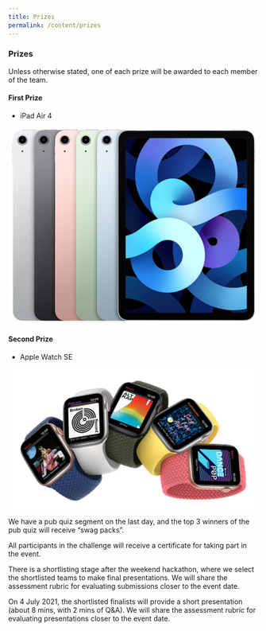 ```yaml
---
title: Prizes
permalink: /content/prizes
---
```


### **Prizes**
<!-- TODO don't forget to downsize the pictures! -->
Unless otherwise stated, one of each prize will be awarded to each member of the team.

#### **First Prize**
- iPad Air 4
<!-- ![first-prize](images/trophy_1st.svg) -->
![ipad-air](images/ipad_air.png)
<!-- test test -->
<!-- <img src="images/ipad_air.png" alt="ipad-air" width="10"/> -->

#### **Second Prize**
- Apple Watch SE
<!-- ![second-prize](images/trophy_2nd.svg) -->
![apple-watch](images/apple_watch.jpg)

We have a pub quiz segment on the last day, and the top 3 winners of the pub quiz will receive “swag packs”.

All participants in the challenge will receive a certificate for taking part in the event.

There is a shortlisting stage after the weekend hackathon, where we select the shortlisted teams to make final presentations. We will share the assessment rubric for evaluating submissions closer to the event date.

On 4 July 2021, the shortlisted finalists will provide a short presentation (about 8 mins, with 2 mins of Q&A). We will share the assessment rubric for evaluating presentations closer to the event date.